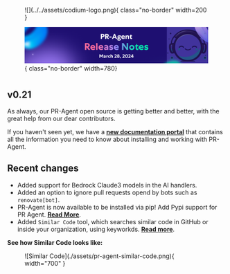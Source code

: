 <figure markdown="1">
![](../../assets/codium-logo.png){ class="no-border" width=200 }

![](./assets/pr-agent%20release%20notes.png){ class="no-border" width=780}
</figure>

# 
## v0.21
As always, our PR-Agent open source is getting better and better, with the great help from our dear contributors.

If you haven't seen yet, we have a **[new documentation portal](https://pr-agent-docs.codium.ai/)** that contains all the information you need to know about installing and working with PR-Agent.

## Recent changes

- Added support for Bedrock Claude3 models in the AI handlers.
- Added an option to ignore pull requests opend by bots such as `renovate[bot]`.
- PR-Agent is now available to be installed via pip! Add Pypi support for PR Agent. **[Read More](https://test.pypi.org/project/pr-agent/)**.
- Added `Similar Code` tool, which searches similar code in GitHub or inside your organization, using keyworkds. **[Read more](https://pr-agent-docs.codium.ai/tools/similar_code/)**.


**See how Similar Code looks like:**

<figure markdown="1">
![Similar Code](./assets/pr-agent-similar-code.png){ width="700" }
</figure>


